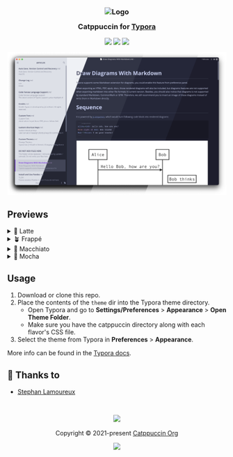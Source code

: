 <h3 align="center">
	<img src="https://raw.githubusercontent.com/catppuccin/catppuccin/main/assets/logos/exports/1544x1544_circle.png" width="100" alt="Logo"/><br/>
	<img src="https://raw.githubusercontent.com/catppuccin/catppuccin/main/assets/misc/transparent.png" height="30" width="0px"/>
	Catppuccin for <a href="https://typora.io">Typora</a>
	<img src="https://raw.githubusercontent.com/catppuccin/catppuccin/main/assets/misc/transparent.png" height="30" width="0px"/>
</h3>

<p align="center">
	<a href="https://github.com/stephanlamoureux/typora-catppuccin/stargazers"><img src="https://img.shields.io/github/stars/stephanlamoureux/typora-catppuccin?colorA=363a4f&colorB=b7bdf8&style=for-the-badge"></a>
	<a href="https://github.com/stephanlamoureux/typora-catppuccin/issues"><img src="https://img.shields.io/github/issues/stephanlamoureux/typora-catppuccin?colorA=363a4f&colorB=f5a97f&style=for-the-badge"></a>
	<a href="https://github.com/stephanlamoureux/typora-catppuccin/contributors"><img src="https://img.shields.io/github/contributors/stephanlamoureux/typora-catppuccin?colorA=363a4f&colorB=a6da95&style=for-the-badge"></a>
</p>

<p align="center">
	<img src="./assets/preview.webp"/>
</p>

## Previews

<details>
<summary>🌻 Latte</summary>
<img src="./assets/latte.png"/>
</details>
<details>
<summary>🪴 Frappé</summary>
<img src="./assets/frappe.png"/>
</details>
<details>
<summary>🌺 Macchiato</summary>
<img src="./assets/macchiato.png"/>
</details>
<details>
<summary>🌿 Mocha</summary>
<img src="./assets/mocha.png"/>
</details>

## Usage

1. Download or clone this repo.
2. Place the contents of the `theme` dir into the Typora theme directory.
   - Open Typora and go to **Settings/Preferences** > **Appearance** > **Open Theme Folder**.
   - Make sure you have the catppuccin directory along with each flavor's CSS file.
3. Select the theme from Typora in **Preferences** > **Appearance**.

More info can be found in the <a href="https://theme.typora.io/doc">Typora docs</a>.

## 💝 Thanks to

- [Stephan Lamoureux](https://github.com/stephanlamoureux)

&nbsp;

<p align="center">
	<img src="https://raw.githubusercontent.com/catppuccin/catppuccin/main/assets/footers/gray0_ctp_on_line.svg?sanitize=true" />
</p>

<p align="center">
	Copyright &copy; 2021-present <a href="https://github.com/catppuccin" target="_blank">Catppuccin Org</a>
</p>

<p align="center">
	<a href="https://github.com/catppuccin/catppuccin/blob/main/LICENSE"><img src="https://img.shields.io/static/v1.svg?style=for-the-badge&label=License&message=MIT&logoColor=d9e0ee&colorA=363a4f&colorB=b7bdf8"/></a>
</p>
